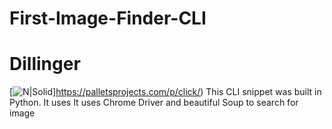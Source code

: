# First-Image-Finder-CLI
# Dillinger

[![N|Solid](https://palletsprojects.com/logo-large.png)]https://palletsprojects.com/p/click/)
This CLI snippet was built in Python. 
It uses 
It uses Chrome Driver and beautiful Soup to search for image

